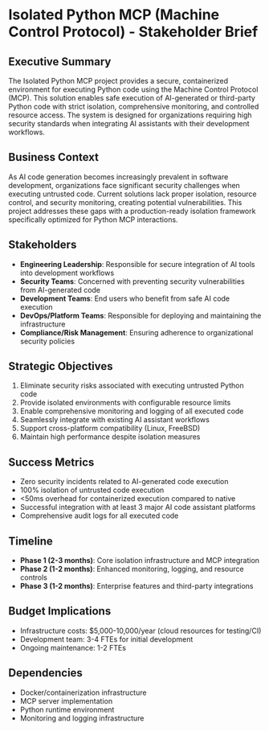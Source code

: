 # Isolated Python MCP (Machine Control Protocol) - Stakeholder Brief

## Executive Summary
The Isolated Python MCP project provides a secure, containerized environment for executing Python code using the Machine Control Protocol (MCP). This solution enables safe execution of AI-generated or third-party Python code with strict isolation, comprehensive monitoring, and controlled resource access. The system is designed for organizations requiring high security standards when integrating AI assistants with their development workflows.

## Business Context
As AI code generation becomes increasingly prevalent in software development, organizations face significant security challenges when executing untrusted code. Current solutions lack proper isolation, resource control, and security monitoring, creating potential vulnerabilities. This project addresses these gaps with a production-ready isolation framework specifically optimized for Python MCP interactions.

## Stakeholders
- **Engineering Leadership**: Responsible for secure integration of AI tools into development workflows
- **Security Teams**: Concerned with preventing security vulnerabilities from AI-generated code
- **Development Teams**: End users who benefit from safe AI code execution
- **DevOps/Platform Teams**: Responsible for deploying and maintaining the infrastructure
- **Compliance/Risk Management**: Ensuring adherence to organizational security policies

## Strategic Objectives
1. Eliminate security risks associated with executing untrusted Python code
2. Provide isolated environments with configurable resource limits
3. Enable comprehensive monitoring and logging of all executed code
4. Seamlessly integrate with existing AI assistant workflows
5. Support cross-platform compatibility (Linux, FreeBSD)
6. Maintain high performance despite isolation measures

## Success Metrics
- Zero security incidents related to AI-generated code execution
- 100% isolation of untrusted code execution
- <50ms overhead for containerized execution compared to native
- Successful integration with at least 3 major AI code assistant platforms
- Comprehensive audit logs for all executed code

## Timeline
- **Phase 1 (2-3 months)**: Core isolation infrastructure and MCP integration
- **Phase 2 (1-2 months)**: Enhanced monitoring, logging, and resource controls
- **Phase 3 (1-2 months)**: Enterprise features and third-party integrations

## Budget Implications
- Infrastructure costs: $5,000-10,000/year (cloud resources for testing/CI)
- Development team: 3-4 FTEs for initial development
- Ongoing maintenance: 1-2 FTEs

## Dependencies
- Docker/containerization infrastructure
- MCP server implementation
- Python runtime environment
- Monitoring and logging infrastructure